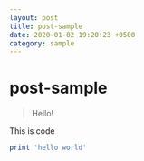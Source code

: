 ```yaml
---
layout: post
title: post-sample
date: 2020-01-02 19:20:23 +0500
category: sample
---
```

# post-sample
> Hello!

This is code
```ruby
print 'hello world'
```